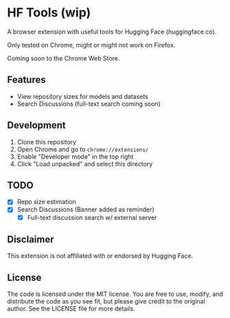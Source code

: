 # HF Tools (wip)

A browser extension with useful tools for Hugging Face (huggingface.co).

Only tested on Chrome, might or might not work on Firefox.

Coming soon to the Chrome Web Store.

## Features

- View repository sizes for models and datasets
- Search Discussions (full-text search coming soon)

## Development

1. Clone this repository
2. Open Chrome and go to `chrome://extensions/`
3. Enable "Developer mode" in the top right
4. Click "Load unpacked" and select this directory

## TODO

- [x] Repo size estimation
- [x] Search Discussions (Banner added as reminder)
    - [x] Full-text discussion search w/ external server

## Disclaimer

This extension is not affiliated with or endorsed by Hugging Face.

## License

The code is licensed under the MIT license. You are free to use, modify, and distribute the code as you see fit, but please give credit to the original author. See the LICENSE file for more details.